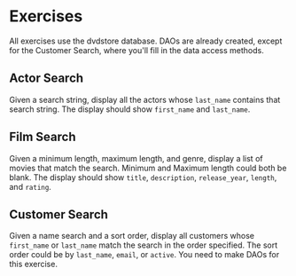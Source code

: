 # Exercises

All exercises use the dvdstore database. DAOs are already created, except for the Customer Search, where you'll fill in the data access methods.

## Actor Search

Given a search string, display all the actors whose `last_name` contains that search string. The display should show `first_name` and `last_name`.

## Film Search

Given a minimum length, maximum length, and genre, display a list of movies that match the search. Minimum and Maximum length could both be blank. The display should show `title`, `description`, `release_year`, `length`, and `rating`.

## Customer Search

Given a name search and a sort order, display all customers whose `first_name` or `last_name` match the search in the order specified. The sort order could be by `last_name`, `email`, or `active`. You need to make DAOs for this exercise.